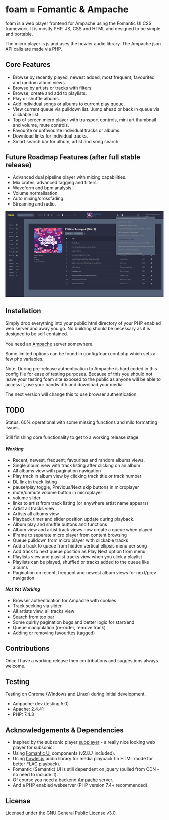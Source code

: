 # foam = Fomantic & Ampache

foam is a web player frontend for Ampache using the Fomantic UI CSS framework. It is mostly PHP, JS, CSS and HTML and designed to be simple and portable.

The micro player is js and uses the howler audio library. The Ampache json API calls are made via PHP.

## Core Features

- Browse by recently played, newest added, most frequent, favourited and random album views.
- Browse by artists or tracks with filters.
- Browse, create and add to playlists.
- Play or shuffle albums.
- Add individual songs or albums to current play queue.
- View current queue via pulldown list. Jump ahead or back in queue via clickable list.
- Top of screen micro player with transport controls, mini art thumbnail and volume, mute controls.
- Favourite or unfavourite individual tracks or albums.
- Download links for individual tracks.
- Smart search bar for album, artist and song search.

## Future Roadmap Features (after full stable release)

- Advanced dual pipeline player with mixing capabilities.
- Mix crates, advanced tagging and filters.
- Waveform and bpm analysis.
- Volume normalisation.
- Auto mixing/crossfading.
- Streaming and radio.

![Overview](/img/screenshot_pre-release_wip2_sml.png)

## Installation
Simply drop everything into your public html directory of your PHP enabled web server and away you go. No building should be necessary as it is designed to be self contained.

You need an [Ampache](https://github.com/ampache/ampache) server somewhere.

Some limited options can be found in config/foam.conf.php which sets a few php variables.

Note: During pre-release authentication to Ampache is hard coded in this config file for ease of testing purposes. Because of this you should not leave your testing foam site exposed to the public as anyone will be able to access it, use your bandwidth and download your media.

The next version will change this to use browser authentication.

## TODO
Status: 60% operational with some missing functions and mild formatting issues.

Still finishing core functionality to get to a working release stage.

#### _Working_
- Recent, newest, frequent, favourites and random albums views.
- Single album view with track listing after clicking on an album
- All albums view with pagination navigation
- Play track in album view by clicking track title or track number
- DL link in track listing
- pause/play toggle, Previous/Next skip buttons in microplayer
- mute/unmute volume button in microplayer
- volume slider
- links to artist from track listing (or anywhere artist name appears)
- Artist all tracks view
- Artists all albums view
- Playback timer and slider position update during playback.
- Album play and shuffle buttons and functions
- Album view and artist track views now create a queue when played.
- iFrame to separate micro player from content browsing
- Queue pulldown from micro player with clickable tracks
- Add a track to queue from hidden vertical ellipsis menu per song
- Add track to next queue position as Play Next option from menu
- Playlists view and playlist tracks view when you click a playlist
- Playlists can be played, shuffled or tracks added to the queue like albums
- Pagination on recent, frequent and newest album views for next/prev navigation

#### _Not Yet Working_
- Browser authentication for Ampache with cookies
- Track seeking via slider
- All artists view, all tracks view
- Search from top bar
- Some quirky pagination bugs and better logic for start/end
- Queue manipulation (re-order, remove track)
- Adding or removing favourites (tagged)

## Contributions
Once I have a working release then contributions and suggestions always welcome.

## Testing
Testing on Chrome (Windows and Linux) during initial development.
- Ampache: dev (testing 5.0)
- Apache: 2.4.41
- PHP: 7.4.3

## Acknowledgements & Dependencies
- Inspired by the subsonic player [subplayer](https://github.com/peguerosdc/subplayer) - a really nice looking web player for subsonic.
- Using [Fomantic UI](https://github.com/fomantic/Fomantic-UI) components (v2.8.7 included).
- Using [howler.js](https://github.com/goldfire/howler.js) audio library for media playback (In HTML mode for better FLAC playback).
- Fomantic (Semantic) UI is still dependent on jquery (pulled from CDN - no need to include it).
- Of course you need a backend [Ampache](https://github.com/ampache/ampache) server.
- And a PHP enabled webserver (PHP version 7.4+ recommended).

## License

Licensed under the GNU General Public License v3.0.
